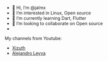 - 👋 Hi, I’m @jalmx
- 👀 I’m interested in Linux, Open source
- 🌱 I’m currently learning Dart, Flutter
- 💞️ I’m looking to collaborate on Open source
- 

My channels from Youtube:
- [Xizuth](https://www.youtube.com/@xizuth)
- [Alejandro Leyva](https://www.youtube.com/@AlejandroLeyvax)
